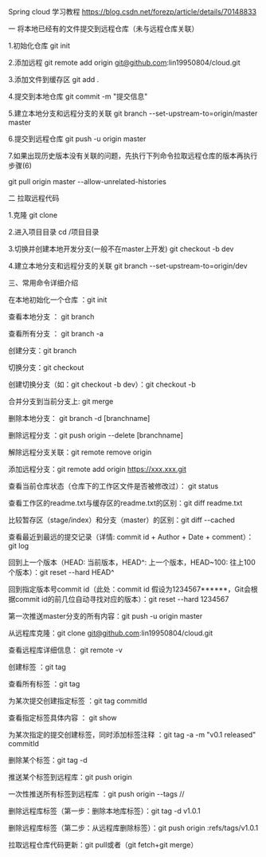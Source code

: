 Spring cloud
学习教程 https://blog.csdn.net/forezp/article/details/70148833


一 将本地已经有的文件提交到远程仓库（未与远程仓库关联）

1.初始化仓库
 git init

2.添加远程
git remote add origin git@github.com:lin19950804/cloud.git

3.添加文件到缓存区
git add .

4.提交到本地仓库
git commit -m "提交信息"

5.建立本地分支和远程分支的关联
git branch --set-upstream-to=origin/master master

6.提交到远程仓库
git push -u origin master

7.如果出现历史版本没有关联的问题，先执行下列命令拉取远程仓库的版本再执行步骤(6)

git pull origin master  --allow-unrelated-histories

二 拉取远程代码

1.克隆
git clone

2.进入项目目录
cd /项目目录

3.切换并创建本地开发分支(一般不在master上开发)
git checkout -b dev

4.建立本地分支和远程分支的关联
git branch --set-upstream-to=origin/dev 


三、常用命令详细介绍


在本地初始化一个仓库 ：git init 

查看本地分支 ： git branch

查看所有分支 ： git branch -a

创建分支：git branch <name>

切换分支：git checkout <name> 

创建切换分支（如：git checkout -b dev）：git checkout -b <name>

合并分支到当前分支上: git merge <name> 

删除本地分支： git branch -d [branchname]

删除远程分支 ：git push origin --delete [branchname]

解除远程分支关联：git remote remove origin

添加远程分支：git remote add origin https://xxx.xxx.git

查看当前仓库状态（仓库下的工作区文件是否被修改过）： git status

查看工作区的readme.txt与缓存区的readme.txt的区别：git diff readme.txt

比较暂存区（stage/index）和分支（master）的区别：git diff --cached  

查看最近到最远的提交记录（详情: commit id + Author + Date + comment）：git log

回到上一个版本（HEAD: 当前版本，HEAD^: 上一个版本，HEAD~100: 往上100个版本）：git reset --hard HEAD^

回到指定版本号commit id（此处：commit id 假设为1234567******，Git会根据commit id的前几位自动寻找对应的版本）：git reset --hard 1234567

第一次推送master分支的所有内容：git push -u origin master

从远程库克隆：git clone git@github.com:lin19950804/cloud.git 

查看远程库详细信息： git remote -v

创建标签 ：git tag <tagname> 

查看所有标签 ：git tag 

为某次提交创建指定标签 ：git tag <tagname> commitId  

查看指定标签具体内容 ： git show <tagname> 

为某次指定的提交创建标签，同时添加标签注释 ：git tag -a <tagname> -m "v0.1 released" commitId 

删除某个标签：git tag -d <tagname> 

推送某个标签到远程库：git push origin <tagname>

一次性推送所有标签到远程库 ：git push origin --tags // 

删除远程库标签（第一步：删除本地库标签）：git tag -d v1.0.1

删除远程库标签（第二步：从远程库删除标签）：git push origin :refs/tags/v1.0.1

拉取远程仓库代码更新：git pull或者（git fetch+git merge）






